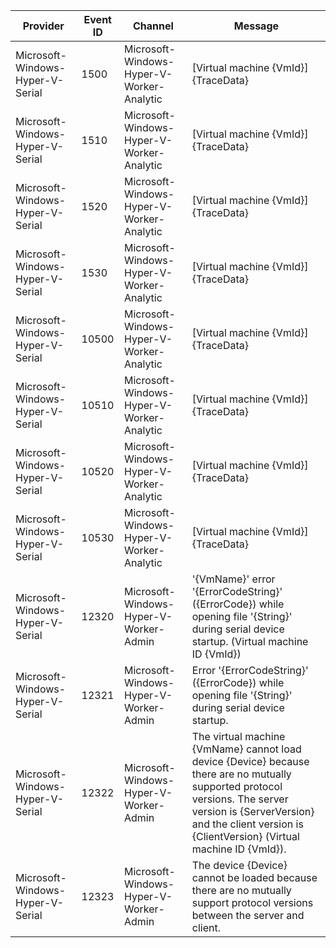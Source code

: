 Provider                          |  Event ID  |  Channel                                    |  Message
----------------------------------|------------|---------------------------------------------|----------------------------------------------------------------------------------------------------------------------------------------------------------------------------------------------------------------------------------
Microsoft-Windows-Hyper-V-Serial  |  1500      |  Microsoft-Windows-Hyper-V-Worker-Analytic  |  [Virtual machine {VmId}] {TraceData}
Microsoft-Windows-Hyper-V-Serial  |  1510      |  Microsoft-Windows-Hyper-V-Worker-Analytic  |  [Virtual machine {VmId}] {TraceData}
Microsoft-Windows-Hyper-V-Serial  |  1520      |  Microsoft-Windows-Hyper-V-Worker-Analytic  |  [Virtual machine {VmId}] {TraceData}
Microsoft-Windows-Hyper-V-Serial  |  1530      |  Microsoft-Windows-Hyper-V-Worker-Analytic  |  [Virtual machine {VmId}] {TraceData}
Microsoft-Windows-Hyper-V-Serial  |  10500     |  Microsoft-Windows-Hyper-V-Worker-Analytic  |  [Virtual machine {VmId}] {TraceData}
Microsoft-Windows-Hyper-V-Serial  |  10510     |  Microsoft-Windows-Hyper-V-Worker-Analytic  |  [Virtual machine {VmId}] {TraceData}
Microsoft-Windows-Hyper-V-Serial  |  10520     |  Microsoft-Windows-Hyper-V-Worker-Analytic  |  [Virtual machine {VmId}] {TraceData}
Microsoft-Windows-Hyper-V-Serial  |  10530     |  Microsoft-Windows-Hyper-V-Worker-Analytic  |  [Virtual machine {VmId}] {TraceData}
Microsoft-Windows-Hyper-V-Serial  |  12320     |  Microsoft-Windows-Hyper-V-Worker-Admin     |  '{VmName}' error '{ErrorCodeString}' ({ErrorCode}) while opening file '{String}' during serial device startup. (Virtual machine ID {VmId})
Microsoft-Windows-Hyper-V-Serial  |  12321     |  Microsoft-Windows-Hyper-V-Worker-Admin     |  Error '{ErrorCodeString}' ({ErrorCode}) while opening file '{String}' during serial device startup.
Microsoft-Windows-Hyper-V-Serial  |  12322     |  Microsoft-Windows-Hyper-V-Worker-Admin     |  The virtual machine {VmName} cannot load device {Device} because there are no mutually supported protocol versions. The server version is {ServerVersion} and the client version is {ClientVersion} (Virtual machine ID {VmId}).
Microsoft-Windows-Hyper-V-Serial  |  12323     |  Microsoft-Windows-Hyper-V-Worker-Admin     |  The device {Device} cannot be loaded because there are no mutually support protocol versions between the server and client.